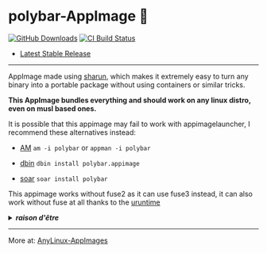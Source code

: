 # polybar-AppImage 🐧

[![GitHub Downloads](https://img.shields.io/github/downloads/pkgforge-dev/polybar-AppImage/total?logo=github&label=GitHub%20Downloads)](https://github.com/pkgforge-dev/polybar-AppImage/releases/latest)
[![CI Build Status](https://github.com//pkgforge-dev/polybar-AppImage/actions/workflows/blank.yml/badge.svg)](https://github.com/pkgforge-dev/polybar-AppImage/releases/latest)

* [Latest Stable Release](https://github.com/pkgforge-dev/polybar-AppImage/releases/latest)

---

AppImage made using [sharun](https://github.com/VHSgunzo/sharun), which makes it extremely easy to turn any binary into a portable package without using containers or similar tricks.

**This AppImage bundles everything and should work on any linux distro, even on musl based ones.**

It is possible that this appimage may fail to work with appimagelauncher, I recommend these alternatives instead: 

* [AM](https://github.com/ivan-hc/AM) `am -i polybar` or `appman -i polybar`

* [dbin](https://github.com/xplshn/dbin) `dbin install polybar.appimage`

* [soar](https://github.com/pkgforge/soar) `soar install polybar`

This appimage works without fuse2 as it can use fuse3 instead, it can also work without fuse at all thanks to the [uruntime](https://github.com/VHSgunzo/uruntime)

<details>
  <summary><b><i>raison d'être</i></b></summary>
    <img src="https://github.com/user-attachments/assets/d40067a6-37d2-4784-927c-2c7f7cc6104b" alt="Inspiration Image">
  </a>
</details>

---

More at: [AnyLinux-AppImages](https://pkgforge-dev.github.io/Anylinux-AppImages/) 
